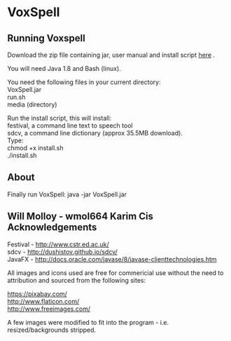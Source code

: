 # VoxSpell  

Running Voxspell  
----------------

Download the zip file containing jar, user manual and install script [here](VoxSpell_package_Will_Molloy.zip) .

You will need Java 1.8 and Bash (linux).  

You need the following files in your current directory:  
	VoxSpell.jar   
	run.sh  
	media (directory)  

Run the install script, this will install:   
	festival, a command line text to speech tool  
	sdcv, a command line dictionary (approx 35.5MB download).  
Type:  
	chmod +x install.sh  
	./install.sh  


About
-----------
Finally run VoxSpell: java -jar VoxSpell.jar  

Will Molloy - wmol664 Karim Cis
Acknowledgements
---------------
Festival - http://www.cstr.ed.ac.uk/  
sdcv - http://dushistov.github.io/sdcv/  
JavaFX - http://docs.oracle.com/javase/8/javase-clienttechnologies.htm  

All images and icons used are free for commericial use without the need to attribution and
sourced from the following sites:  

https://pixabay.com/  
http://www.flaticon.com/  
http://www.freeimages.com/  

A few images were modified to fit into the program - i.e. resized/backgrounds stripped.  

